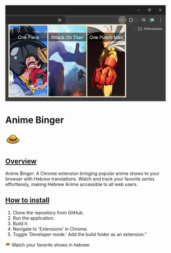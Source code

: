 <img width="1000" src="./src/images/ReadmeCover.png" />

# Anime Binger

<img src="./public/icons/headIcon48.png"  style="display: inline;" />

## <ins>Overview<ins>

Anime Binger: A Chrome extension bringing popular anime shows to your browser with Hebrew translations. Watch and track your favorite series effortlessly, making Hebrew Anime accessible to all web users.

## <ins>How to install<ins>

1. Clone the repository from GitHub.
2. Run the application.
3. Build it.
4. Navigate to 'Extensions' in Chrome.
5. Toggle 'Developer mode.'
   Add the build folder as an extension."

<img src="./public/icons/headIcon16.png" style="display: inline;"/> Watch your favorite shows in hebrew
